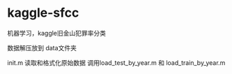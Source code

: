 # kaggle-sfcc
机器学习，kaggle旧金山犯罪率分类

数据解压放到 data文件夹

init.m 读取和格式化原始数据
调用load_test_by_year.m 和 load_train_by_year.m
